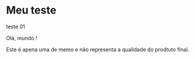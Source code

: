 # Meu teste
 teste 01 

 Olá, mundo !

 Este é apena uma de memo e não representa a qualidade do prodtuto final.
